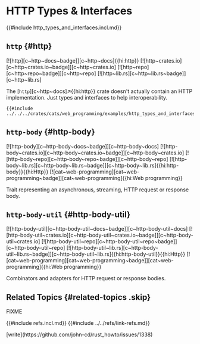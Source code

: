 # HTTP Types & Interfaces

{{#include http_types_and_interfaces.incl.md}}

## `http` {#http}

[![http][c~http~docs~badge]][c~http~docs]{{hi:http}}
[![http~crates.io][c~http~crates.io~badge]][c~http~crates.io]
[![http~repo][c~http~repo~badge]][c~http~repo]
[![http~lib.rs][c~http~lib.rs~badge]][c~http~lib.rs]

The [`http`][c~http~docs]↗{{hi:http}} crate doesn't actually contain an HTTP implementation. Just types and interfaces to help interoperability.

```rust,editable
{{#include ../../../crates/cats/web_programming/examples/http_types_and_interfaces/http.rs:example}}
```

## `http-body` {#http-body}

[![http-body][c~http-body~docs~badge]][c~http-body~docs] [![http-body~crates.io][c~http-body~crates.io~badge]][c~http-body~crates.io] [![http-body~repo][c~http-body~repo~badge]][c~http-body~repo] [![http-body~lib.rs][c~http-body~lib.rs~badge]][c~http-body~lib.rs]{{hi:http-body}}{{hi:Http}} [![cat~web-programming][cat~web-programming~badge]][cat~web-programming]{{hi:Web programming}}

Trait representing an asynchronous, streaming, HTTP request or response body.

## `http-body-util` {#http-body-util}

[![http-body-util][c~http-body-util~docs~badge]][c~http-body-util~docs] [![http-body-util~crates.io][c~http-body-util~crates.io~badge]][c~http-body-util~crates.io] [![http-body-util~repo][c~http-body-util~repo~badge]][c~http-body-util~repo] [![http-body-util~lib.rs][c~http-body-util~lib.rs~badge]][c~http-body-util~lib.rs]{{hi:http-body-util}}{{hi:Http}} [![cat~web-programming][cat~web-programming~badge]][cat~web-programming]{{hi:Web programming}}

Combinators and adapters for HTTP request or response bodies.

## Related Topics {#related-topics .skip}

FIXME

{{#include refs.incl.md}}
{{#include ../../refs/link-refs.md}}

<div class="hidden">
[write](https://github.com/john-cd/rust_howto/issues/1338)
</div>
